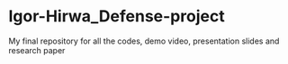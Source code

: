 # Igor-Hirwa_Defense-project
My final repository for all the codes, demo video, presentation slides and research paper
